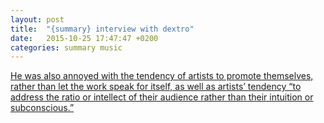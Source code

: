 ```yaml
---
layout: post
title:  "{summary} interview with dextro"
date:   2015-10-25 17:47:47 +0200
categories: summary music
---
```

[He was also annoyed with the tendency of artists to promote themselves, rather than let the work speak for itself, as well as artists’ tendency “to address the ratio or intellect of their audience rather than their intuition or subconscious.”](http://www.generateddesign.com/we-talked-with-dextro-one-of-the-most-elusive-algorithmic-artists/)